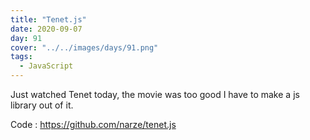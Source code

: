 ```yaml
---
title: "Tenet.js"
date: 2020-09-07
day: 91
cover: "../../images/days/91.png"
tags:
  - JavaScript
---
```


Just watched Tenet today, the movie was too good I have to make a js library out of it.

Code : https://github.com/narze/tenet.js
